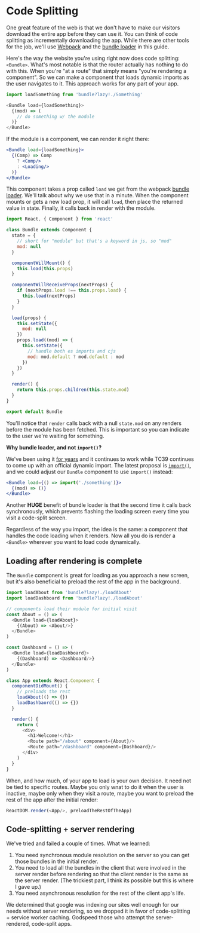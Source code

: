 # Code Splitting

One great feature of the web is that we don't have to make our visitors
download the entire app before they can use it. You can think of code splitting as incrementally downloading the app. While there are other tools for the job, we'll use [Webpack][Webpack] and the [bundle loader][bundle-loader] in this guide.

Here's the way the website you're using right now does code splitting: `<Bundle>`. What's most notable is that the router actually has nothing to do with this. When you're "at a route" that simply means "you're rendering a component". So we can make a component that loads dynamic imports as the user navigates to it. This approach works for any part of your app.

```js
import loadSomething from 'bundle?lazy!./Something'

<Bundle load={loadSomething}>
  {(mod) => (
    // do something w/ the module
  )}
</Bundle>
```

If the module is a component, we can render it right there:

```jsx
<Bundle load={loadSomething}>
  {(Comp) => Comp
    ? <Comp/>
    : <Loading/>
  )}
</Bundle>
```

This component takes a prop called `load` we get from the webpack [bundle loader][bundle-loader]. We'll talk about why we use that in a minute. When the component mounts or gets a new load prop, it will call `load`, then place the returned value in state. Finally, it calls back in render with the module.

```js
import React, { Component } from 'react'

class Bundle extends Component {
  state = {
    // short for "module" but that's a keyword in js, so "mod"
    mod: null
  }

  componentWillMount() {
    this.load(this.props)
  }

  componentWillReceiveProps(nextProps) {
    if (nextProps.load !== this.props.load) {
      this.load(nextProps)
    }
  }

  load(props) {
    this.setState({
      mod: null
    })
    props.load((mod) => {
      this.setState({
        // handle both es imports and cjs
        mod: mod.default ? mod.default : mod
      })
    })
  }

  render() {
    return this.props.children(this.state.mod)
  }
}

export default Bundle
```

You'll notice that `render` calls back with a null `state.mod` on any
renders before the module has been fetched. This is important so you
can indicate to the user we're waiting for something.

**Why bundle loader, and not `import()`?**

We've been using it [for years][for-years] and it continues to work while TC39 continues to come up with an official dynamic import. The latest proposal is [`import()`][import], and we could adjust our `Bundle` component to use `import()` instead:

```jsx
<Bundle load={() => import('./something')}>
  {(mod) => ()}
</Bundle>
```

Another **HUGE** benefit of bundle loader is that the second time it calls back synchronously, which prevents flashing the loading screen every time you visit a code-split screen.

Regardless of the way you import, the idea is the same: a component that handles the code loading when it renders. Now all you do is render a `<Bundle>` wherever you want to load code dynamically.

## Loading after rendering is complete

The `Bundle` component is great for loading as you approach a new screen, but it's also beneficial to preload the rest of the app in the background.

```js
import loadAbout from 'bundle?lazy!./loadAbout'
import loadDashboard from 'bundle?lazy!./loadAbout'

// components load their module for initial visit
const About = () => (
  <Bundle load={loadAbout}>
    {(About) => <About/>}
  </Bundle>
)

const Dashboard = () => (
  <Bundle load={loadDashboard}>
    {(Dashboard) => <Dashboard/>}
  </Bundle>
)

class App extends React.Component {
  componentDidMount() {
    // preloads the rest
    loadAbout(() => {})
    loadDashbaord(() => {})
  }

  render() {
    return (
      <div>
        <h1>Welcome!</h1>
        <Route path="/about" component={About}/>
        <Route path="/dashboard" component={Dashboard}/>
      </div>
    )
  }
}
```

When, and how much, of your app to load is your own decision. It need not be tied to specific routes. Maybe you only wnat to do it when the user is inactive, maybe only when they visit a route, maybe you want to preload the rest of the app after the initial render:

```js
ReactDOM.render(<App/>, preloadTheRestOfTheApp)
```

## Code-splitting + server rendering

We've tried and failed a couple of times. What we learned:

1. You need synchronous module resolution on the server so you can get those bundles in the initial render.
2. You need to load all the bundles in the client that were involved in the server render before rendering so that the client render is the same as the server render. (The trickiest part, I think its possible but this is where I gave up.)
3. You need asynchronous resolution for the rest of the client app's life.

We determined that google was indexing our sites well enough for our needs without server rendering, so we dropped it in favor of code-splitting + service worker caching. Godspeed those who attempt the server-rendered, code-split apps.

  [Webpack]:https://webpack.github.io/
  [import]:https://github.com/tc39/proposal-dynamic-import
  [bundle-loader]:https://github.com/webpack-contrib/bundle-loader
  [for-years]:https://github.com/ReactTraining/react-router/blob/9f43019b26ad625ce4673e6abf5aa0093d7a7ef4/package.json#L17
